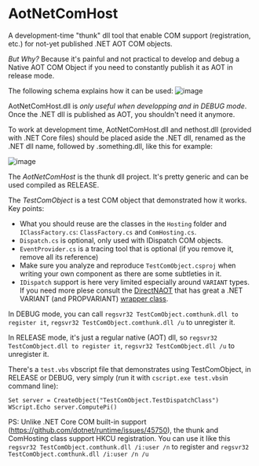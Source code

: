 # AotNetComHost
A development-time "thunk" dll tool that enable COM support (registration, etc.) for not-yet published .NET AOT COM objects.

*But Why?* Because it's painful and not practical to develop and debug a Native AOT COM Object if you need to constantly publish it as AOT in release mode.

The following schema explains how it can be used:
![image](https://github.com/user-attachments/assets/0b4bf816-3491-4299-b2fb-12c5e78b2fff)

AotNetComHost.dll is *only useful when developping and in DEBUG mode*. Once the .NET dll is published as AOT, you shouldn't need it anymore.

To work at development time, AotNetComHost.dll and nethost.dll (provided with .NET Core files) should be placed aside the .NET dll, renamed as the .NET dll name, followed by .something.dll, like this for example:

![image](https://github.com/user-attachments/assets/231cff72-8fc0-4ffc-a2a9-dce3a30f531b)

The *AotNetComHost* is the thunk dll project. It's pretty generic and can be used compiled as RELEASE.

The *TestComObject* is a test COM object that demonstrated how it works. Key points:
* What you should reuse are the classes in the `Hosting` folder and `IClassFactory.cs`: `ClassFactory.cs` and `ComHosting.cs`.
* `Dispatch.cs` is optional, only used with IDispatch COM objects.
* `EventProvider.cs` is a tracing tool that is optional (if you remove it, remove all its reference)
* Make sure you analyze and reproduce `TestComObject.csproj` when writing your own component as there are some subtleties in it.
* `IDispatch` support is here very limited especially around `VARIANT` types. If you need more plese consult the [DirectNAOT](https://github.com/smourier/DirectNAot) that has great a .NET VARIANT (and PROPVARIANT) [wrapper class](https://github.com/smourier/DirectNAot/blob/main/DirectN.Extensions/Utilities/Variant.cs).

In DEBUG mode, you can call `regsvr32 TestComObject.comthunk.dll to register it`, `regsvr32 TestComObject.comthunk.dll /u` to unregister it.

In RELEASE mode, it's just a regular native (AOT) dll, so `regsvr32 TestComObject.dll to register it`, `regsvr32 TestComObject.dll /u` to unregister it.

There's a `test.vbs` vbscript file that demonstrates using TestComObject, in RELEASE or DEBUG, very simply (run it with `cscript.exe test.vbs`in command line):

    Set server = CreateObject("TestComObject.TestDispatchClass")
    WScript.Echo server.ComputePi()

PS: Unlike .NET Core COM built-in support (https://github.com/dotnet/runtime/issues/45750), the thunk and ComHosting class support HKCU registration. You can use it like this `regsvr32 TestComObject.comthunk.dll /i:user /n` to register and `regsvr32 TestComObject.comthunk.dll /i:user /n /u`


